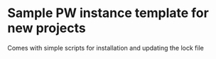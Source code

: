 Sample PW instance template for new projects
============================================

Comes with simple scripts for installation and updating the lock file
